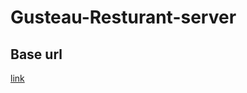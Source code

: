 # Gusteau-Resturant-server
## Base url
[link](https://emaneldeeb.github.io/Gusteau-Resturant-server/categories.json)
